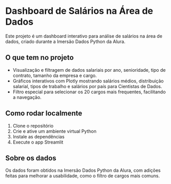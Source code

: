 # Dashboard de Salários na Área de Dados

Este projeto é um dashboard interativo para análise de salários na área de dados, criado durante a Imersão Dados Python da Alura.  

## O que tem no projeto

- Visualização e filtragem de dados salariais por ano, senioridade, tipo de contrato, tamanho da empresa e cargo.
- Gráficos interativos com Plotly mostrando salários médios, distribuição salarial, tipos de trabalho e salários por país para Cientistas de Dados.
- Filtro especial para selecionar os 20 cargos mais frequentes, facilitando a navegação.

## Como rodar localmente

1. Clone o repositório
2. Crie e ative um ambiente virtual Python
3. Instale as dependências
4. Execute o app Streamlit

## Sobre os dados
Os dados foram obtidos na Imersão Dados Python da Alura, com adições feitas para melhorar a usabilidade, como o filtro de cargos mais comuns.

